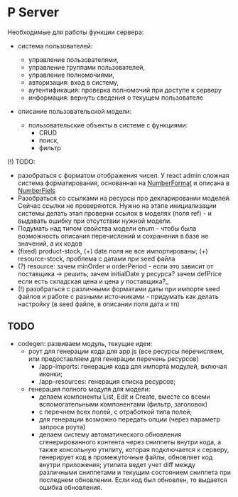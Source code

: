# P Server

Необходимые для работы функции сервера:

* система пользователей: 
  * управление пользователями,
  * управление группами пользователей,
  * управление полномочиями, 
  * авторизация: вход в систему, 
  * аутентификация: проверка полномочий при доступе к серверу
  * информация: вернуть сведения о текущем пользователе 

* описание пользовательской модели:
  * пользовательские объекты в системе с функциями:
    * CRUD
    * поиск, 
    * фильтр

(!) TODO:

* разобраться с форматом отображения чисел. У react admin сложная система форматирования, основанная на
[NumberFormat](https://developer.mozilla.org/en-US/docs/Web/JavaScript/Reference/Global_Objects/Intl/NumberFormat/NumberFormat)
и описана в [NumberFiels](https://marmelab.com/react-admin/NumberField.html)
* Разобраться со ссылками на ресурсы про декларировании моделей. Сейчас ссылки не проверяются. Нужно на этапе 
инициализации системы делать этап проверки ссылок в моделях (поля ref) - и выдавать ошибку при отсутствии нужной модели.
* Подумать над типом свойства модели enum - чтобы была возможность описания перечислений и сохранения в базе не 
значений, а их кодов
* (fixed) product-stock, (+) date поля не все импортированы; (+) resource-stock, проблема с датами при seed файла
* (?) resource: зачем minOrder и orderPeriod - если это зависит от поставщика -> решить; зачем initialDate у ресурса? зачем defPrice если есть складская цена и цена у поставщика?_ 
* (!) разобраться с различными форматами даты при импорте seed файлов и работе с разными источниками - придумать как 
делать настройку (в seed файле, в описании поля дата и тп) 

## TODO

* codegen: развиваем модуль, текущие идеи:
  * роут для генерации кода для app.js (все ресурсы перечисляем, или предоставляем для генерации перечень ресурсов)
    * /app-imports: генерация кода для импорта модулей, включая иконки;
    * /app-resources: генерация списка ресурсов;
  * генерация полного модуля для модели: 
    * делаем компоненты List, Edit и Create, вместе со всеми вспомогательными компонентами (фильтр, заголовок)
    * с перечнем всех полей, с отработкой типа полей;
    * для генерации возможно передать опции (через параметр запроса роута)
    * делаем систему автоматического обновления сгенерированного контента через сниппеты внутри кода, а также консольную утилиту, 
которая подключается к серверу, генерирует код в промежуточные файлы, обновляет код внутри приложения; утилита ведет
учет diff между различными сниппетами и текущим состоянием сниппета при последнем обновлении. Если код был обновлен, 
то выдается ошибка обновления. 
     

